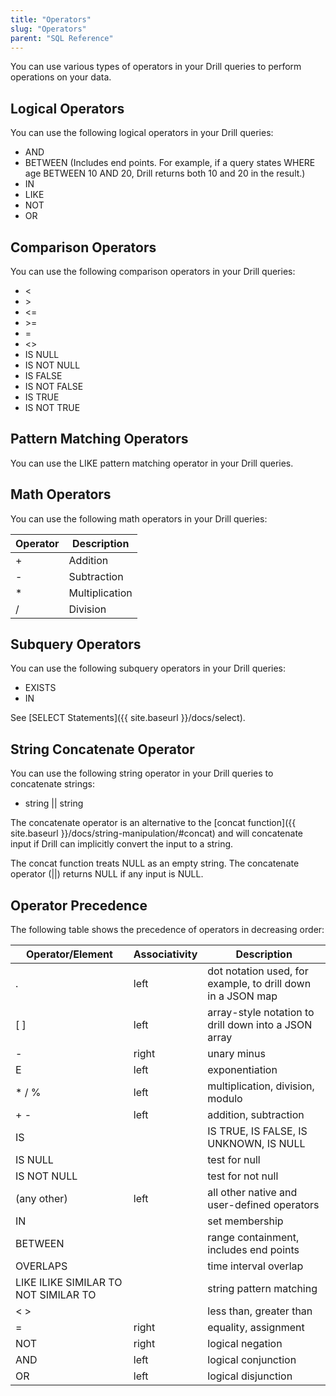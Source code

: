 ```yaml
---
title: "Operators"
slug: "Operators"
parent: "SQL Reference"
---
```

You can use various types of operators in your Drill queries to perform
operations on your data.

## Logical Operators

You can use the following logical operators in your Drill queries:

  * AND
  * BETWEEN (Includes end points. For example, if a query states WHERE age BETWEEN 10 AND 20, Drill returns both 10 and 20 in the result.)
  * IN
  * LIKE
  * NOT
  * OR 

## Comparison Operators

You can use the following comparison operators in your Drill queries:

  * <
  * \>
  * <=
  * \>=
  * =
  * <>
  * IS NULL
  * IS NOT NULL
  * IS FALSE 
  * IS NOT FALSE
  * IS TRUE 
  * IS NOT TRUE

## Pattern Matching Operators

You can use the LIKE pattern matching operator in your Drill queries.

## Math Operators

You can use the following math operators in your Drill queries:

**Operator**| **Description**  
---|---  
+| Addition  
-| Subtraction  
*| Multiplication  
/| Division  
  
## Subquery Operators

You can use the following subquery operators in your Drill queries:

  * EXISTS
  * IN

See [SELECT Statements]({{ site.baseurl }}/docs/select).

## String Concatenate Operator

You can use the following string operator in your Drill queries to concatenate strings:

  * string || string

The concatenate operator is an alternative to the [concat function]({{ site.baseurl }}/docs/string-manipulation/#concat) and will concatenate input if Drill can implicitly convert the input to a string.

The concat function treats NULL as an empty string. The concatenate operator (||) returns NULL if any input is NULL.

## Operator Precedence 

The following table shows the precedence of operators in decreasing order:

| Operator/Element                     | Associativity | Description                                                 |
|--------------------------------------|---------------|-------------------------------------------------------------|
| .                                    | left          | dot notation used, for example, to drill down in a JSON map |
| [ ]                                  | left          | array-style notation to drill down into a JSON array        |
| -                                    | right         | unary minus                                                 |
| E                                    | left          | exponentiation                                              |
| * / %                                | left          | multiplication, division, modulo                            |
| + -                                  | left          | addition, subtraction                                       |
| IS                                   |               | IS TRUE, IS FALSE, IS UNKNOWN, IS NULL                      |
| IS NULL                              |               | test for null                                               |
| IS NOT NULL                          |               | test for not null                                           |
| (any other)                          | left          | all other native and user-defined operators                 |
| IN                                   |               | set membership                                              |
| BETWEEN                              |               | range containment, includes end points                                            |
| OVERLAPS                             |               | time interval overlap                                       |
| LIKE ILIKE SIMILAR TO NOT SIMILAR TO |               | string pattern matching                                     |
| < >                                  |               | less than, greater than                                     |
| =                                    | right         | equality, assignment                                        |
| NOT                                  | right         | logical negation                                            |
| AND                                  | left          | logical conjunction                                         |
| OR                                   | left          | logical disjunction                                         |

